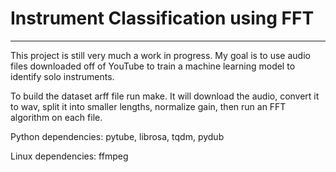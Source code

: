 # Instrument Classification using FFT
---
This project is still very much a work in progress. My goal is to use audio files downloaded off of YouTube to train a machine learning model to identify solo instruments.

To build the dataset arff file run make. It will download the audio, convert it to wav, split it into smaller lengths, normalize gain, then run an FFT algorithm on each file.

Python dependencies: pytube, librosa, tqdm, pydub

Linux dependencies: ffmpeg
